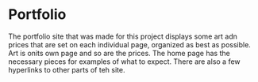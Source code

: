 # Portfolio

The portfolio site that was made for this project displays some art adn prices that are set on each individual page, organized as best as possible. Art is onits own page and so are the prices. The home page has the necessary pieces for examples of what to expect. There are also a few hyperlinks to other parts of teh site.
